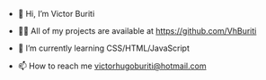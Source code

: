 - 👋 Hi, I’m Victor Buriti

- 👨‍💻 All of my projects are available at https://github.com/VhBuriti

- 🌱 I’m currently learning CSS/HTML/JavaScript

- 📫 How to reach me victorhugoburiti@hotmail.com

<!---
VhBuriti/VhBuriti is a ✨ special ✨ repository because its `README.md` (this file) appears on your GitHub profile.
You can click the Preview link to take a look at your changes.
--->
